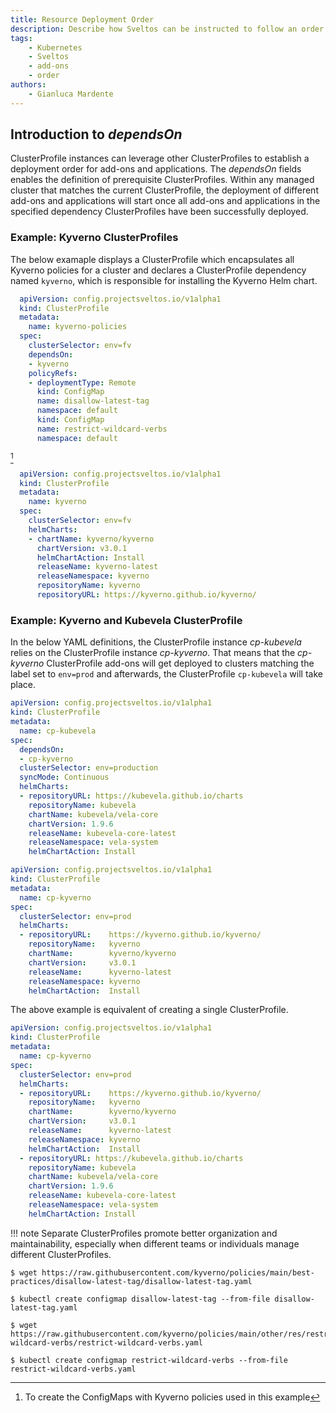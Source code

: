 ```yaml
---
title: Resource Deployment Order
description: Describe how Sveltos can be instructed to follow an order when deploying resources
tags:
    - Kubernetes
    - Sveltos
    - add-ons
    - order
authors:
    - Gianluca Mardente
---
```


## Introduction to _dependsOn_

ClusterProfile instances can leverage other ClusterProfiles to establish a deployment order for add-ons and applications. The *dependsOn* fields enables the definition of prerequisite ClusterProfiles. Within any managed cluster that matches the current ClusterProfile, the deployment of different add-ons and applications will start once all add-ons and applications in the specified dependency ClusterProfiles have been successfully deployed.

### Example: Kyverno ClusterProfiles

The below examaple displays a ClusterProfile which encapsulates all Kyverno policies for a cluster and declares a ClusterProfile dependency named `kyverno`, which is responsible for installing the Kyverno Helm chart.

```yaml
  apiVersion: config.projectsveltos.io/v1alpha1
  kind: ClusterProfile
  metadata:
    name: kyverno-policies
  spec:
    clusterSelector: env=fv
    dependsOn:
    - kyverno
    policyRefs:
    - deploymentType: Remote
      kind: ConfigMap
      name: disallow-latest-tag
      namespace: default
      kind: ConfigMap
      name: restrict-wildcard-verbs
      namespace: default
```
[^1]

```yaml
  apiVersion: config.projectsveltos.io/v1alpha1
  kind: ClusterProfile
  metadata:
    name: kyverno
  spec:
    clusterSelector: env=fv
    helmCharts:
    - chartName: kyverno/kyverno
      chartVersion: v3.0.1
      helmChartAction: Install
      releaseName: kyverno-latest
      releaseNamespace: kyverno
      repositoryName: kyverno
      repositoryURL: https://kyverno.github.io/kyverno/
```

### Example: Kyverno and Kubevela ClusterProfile

In the below YAML definitions, the ClusterProfile instance *cp-kubevela* relies on the ClusterProfile instance *cp-kyverno*. That means that the *cp-kyverno* ClusterProfile add-ons will get deployed to clusters matching the label set to `env=prod` and afterwards, the ClusterProfile `cp-kubevela` will take place.

```yaml
apiVersion: config.projectsveltos.io/v1alpha1
kind: ClusterProfile 
metadata: 
  name: cp-kubevela
spec:
  dependsOn:
  - cp-kyverno
  clusterSelector: env=production
  syncMode: Continuous
  helmCharts:
  - repositoryURL: https://kubevela.github.io/charts
    repositoryName: kubevela
    chartName: kubevela/vela-core
    chartVersion: 1.9.6
    releaseName: kubevela-core-latest
    releaseNamespace: vela-system
    helmChartAction: Install
```

```yaml
apiVersion: config.projectsveltos.io/v1alpha1
kind: ClusterProfile
metadata:
  name: cp-kyverno
spec:
  clusterSelector: env=prod
  helmCharts:
  - repositoryURL:    https://kyverno.github.io/kyverno/
    repositoryName:   kyverno
    chartName:        kyverno/kyverno
    chartVersion:     v3.0.1
    releaseName:      kyverno-latest
    releaseNamespace: kyverno
    helmChartAction:  Install
```

The above example is equivalent of creating a single ClusterProfile. 

```yaml
apiVersion: config.projectsveltos.io/v1alpha1
kind: ClusterProfile
metadata:
  name: cp-kyverno
spec:
  clusterSelector: env=prod
  helmCharts:
  - repositoryURL:    https://kyverno.github.io/kyverno/
    repositoryName:   kyverno
    chartName:        kyverno/kyverno
    chartVersion:     v3.0.1
    releaseName:      kyverno-latest
    releaseNamespace: kyverno
    helmChartAction:  Install
  - repositoryURL: https://kubevela.github.io/charts
    repositoryName: kubevela
    chartName: kubevela/vela-core
    chartVersion: 1.9.6
    releaseName: kubevela-core-latest
    releaseNamespace: vela-system
    helmChartAction: Install
```

!!! note
    Separate ClusterProfiles promote better organization and maintainability, especially when different teams or individuals manage different ClusterProfiles.

[^1]: To create the ConfigMaps with Kyverno policies used in this example
```
$ wget https://raw.githubusercontent.com/kyverno/policies/main/best-practices/disallow-latest-tag/disallow-latest-tag.yaml

$ kubectl create configmap disallow-latest-tag --from-file disallow-latest-tag.yaml

$ wget https://raw.githubusercontent.com/kyverno/policies/main/other/res/restrict-wildcard-verbs/restrict-wildcard-verbs.yaml

$ kubectl create configmap restrict-wildcard-verbs --from-file restrict-wildcard-verbs.yaml
```
